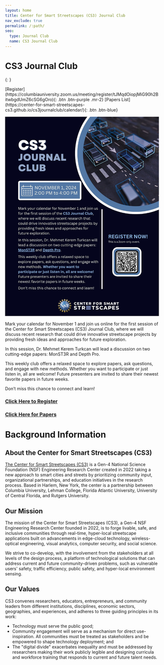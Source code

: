 ```yaml
---
layout: home
title: Center for Smart Streetscapes (CS3) Journal Club
nav_exclude: true
permalink: /:path/
seo:
  type: Journal Club
  name: CS3 Journal Club
---
```


# CS3 Journal Club
{: }

<span class="fs-6">
[Register](https://columbiauniversity.zoom.us/meeting/register/tJMqdOiopjMiG90h2BitwbgdUmZ6cSG6gOro){: .btn  .btn-purple .mr-2}
[Papers List](https://center-for-smart-streetscapes-cs3.github.io/cs3journalclub/calendar/){: .btn  .btn-blue}
</span>

[<img src="assets/images/poster.jpg">](https://center-for-smart-streetscapes-cs3.github.io/cs3journalclub/calendar/)


Mark your calendar for November 1 and join us online for the first session of the Center for Smart Streetscapes (CS3) Journal Club, where we will discuss recent research that could drive innovative streetscape projects by providing fresh ideas and approaches for future exploration.


In this session, Dr. Mehmet Kerem Turkcan will lead a discussion on two cutting-edge papers: MonST3R and Depth Pro.


This weekly club offers a relaxed space to explore papers, ask questions, and engage with new methods. Whether you want to participate or just listen in, all are welcome! Future presenters are invited to share their newest favorite papers in future weeks.

Don’t miss this chance to connect and learn!

### [**Click Here** to Register](https://columbiauniversity.zoom.us/meeting/register/tJMqdOiopjMiG90h2BitwbgdUmZ6cSG6gOro)
### [**Click Here** for Papers](https://center-for-smart-streetscapes-cs3.github.io/cs3journalclub/calendar/)


# Background Information

## About the Center for Smart Streetscapes (CS3)

[The Center for Smart Streetscapes (CS3)](https://cs3-erc.org/) is a Gen-4 National Science Foundation (NSF) Engineering Research Center created in 2022 taking a new approach to smart cities and streets by prioritizing community input, organizational partnerships, and education initiatives in the research process. Based in Harlem, New York, the center is a partnership between Columbia University, Lehman College, Florida Atlantic University, University of Central Florida, and Rutgers University.

## Our Mission

The mission of the Center for Smart Streetscapes (CS3), a Gen-4 NSF Engineering Research Center founded in 2022, is to forge livable, safe, and inclusive communities through real-time, hyper-local streetscape applications built on advancements in edge-cloud technology, wireless-optical engineering, visual analytics, computer security, and social science.


We strive to co-develop, with the involvement from the stakeholders at all levels of the design process, a platform of technological solutions that can address current and future community-driven problems, such as vulnerable users' safety, traffic efficiency, public safety, and hyper-local environment sensing.

## Our Values
CS3 convenes researchers, educators, entrepreneurs, and community leaders from different institutions, disciplines, economic sectors, geographies, and experiences, and adheres to three guiding principles in its work:

* Technology must serve the public good;
* Community engagement will serve as a mechanism for direct use-inspiration. All communities must be treated as stakeholders and be empowered to shape technology deployment; and
* The "digital divide" exacerbates inequality and must be addressed by researchers making their work publicly legible and designing curricula and workforce training that responds to current and future talent needs.
